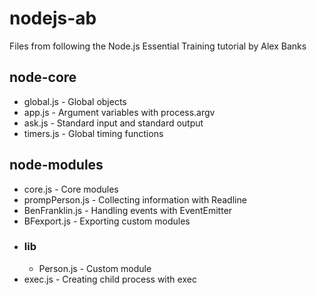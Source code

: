 # nodejs-ab
  Files from following the Node.js Essential Training tutorial by Alex Banks

## node-core

  * global.js      - Global objects
  * app.js         - Argument variables with process.argv
  * ask.js         - Standard input and standard output
  * timers.js      - Global timing functions

## node-modules

  * core.js        - Core modules
  * prompPerson.js - Collecting information with Readline
  * BenFranklin.js - Handling events with EventEmitter
  * BFexport.js    - Exporting custom modules
  * ### lib
    * Person.js    - Custom module
  * exec.js        - Creating child process with exec
